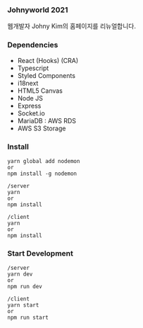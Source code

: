 ### Johnyworld 2021
웹개발자 Johny Kim의 홈페이지를 리뉴얼합니다.

### Dependencies
- React (Hooks) (CRA)
- Typescript
- Styled Components
- i18next
- HTML5 Canvas
- Node JS
- Express
- Socket.io
- MariaDB : AWS RDS
- AWS S3 Storage


### Install
```
yarn global add nodemon
or
npm install -g nodemon

/server
yarn
or
npm install

/client
yarn
or 
npm install
```

### Start Development
```
/server
yarn dev
or 
npm run dev

/client
yarn start
or
npm run start
```